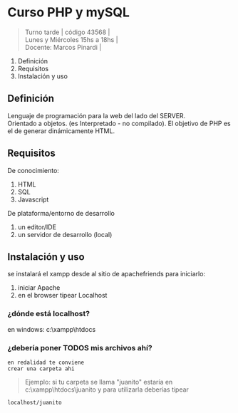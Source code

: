 # Curso PHP y mySQL
> Turno tarde | código 43568 |  
> Lunes y Miércoles 15hs a 18hs |  
> Docente: Marcos Pinardi |  

  1. Definición
  2. Requisitos
  3. Instalación y uso  
  
## Definición

Lenguaje de programación para la web del lado del SERVER.  
Orientado a objetos.
(es Interpretado - no compilado).
El objetivo de PHP es el de generar dinámicamente HTML.

## Requisitos

De conocimiento: 
  1. HTML
  2. SQL 
  3. Javascript
  
De plataforma/entorno de desarrollo
 
  1. un editor/IDE
  2. un servidor de desarrollo (local)  

## Instalación y uso
 se instalará el xampp desde al sitio de apachefriends
  para iniciarlo: 
  1. iniciar Apache
  2. en el browser tipear Localhost
  
### ¿dónde está localhost?

en windows: 
    c:\\xampp\htdocs  
    
### ¿debería poner TODOS mis archivos ahí?

    en redalidad te conviene 
    crear una carpeta ahi   
    
> Ejemplo: si tu carpeta se llama "juanito"
> estaría en c:\\xampp\htdocs\juanito
> y para utilizarla deberías tipear

    localhost/juanito
    
  